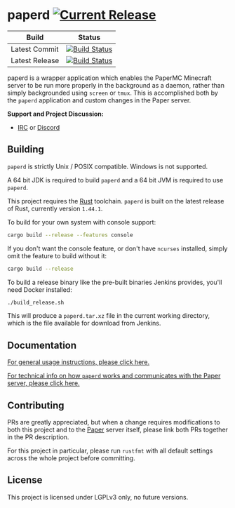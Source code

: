 paperd [![Current Release](https://img.shields.io/badge/release-1.0.0-orange.svg)](https://papermc.io/ci/job/paperd/)
======

| Build          | Status |
|----------------|--------|
| Latest Commit  | [![Build Status](https://travis-ci.org/PaperMC/paperd.svg?branch=master)](https://travis-ci.org/PaperMC/paperd/branches) |
| Latest Release | [![Build Status](https://papermc.io/ci/job/paperd/badge/icon)](https://papermc.io/ci/job/paperd/) |

paperd is a wrapper application which enables the PaperMC Minecraft server to be run more properly in the background as
a daemon, rather than simply backgrounded using `screen` or `tmux`. This is accomplished both by the `paperd`
application and custom changes in the Paper server.

**Support and Project Discussion:**
 - [IRC](http://irc.spi.gt/iris/?channels=paper) or [Discord](https://discord.gg/papermc)

Building
--------

`paperd` is strictly Unix / POSIX compatible. Windows is not supported.

A 64 bit JDK is required to build `paperd` and a 64 bit JVM is required to use `paperd`.

This project requires the [Rust](https://www.rust-lang.org/) toolchain. `paperd` is built on the latest release of Rust,
currently version `1.44.1`. 

To build for your own system with console support:
```sh
cargo build --release --features console
```

If you don't want the console feature, or don't have `ncurses` installed, simply omit the feature to build without it:
```sh
cargo build --release
```

To build a release binary like the pre-built binaries Jenkins provides, you'll need Docker installed:
```sh
./build_release.sh
```

This will produce a `paperd.tar.xz` file in the current working directory, which is the file available for download
from Jenkins.

Documentation
-------------

[For general usage instructions, please click here.](usage.md)

[For technical info on how `paperd` works and communicates with the Paper server, please click here.](protocol.md)

Contributing
------------

PRs are greatly appreciated, but when a change requires modifications to both this project and to the
[Paper](https://github.com/PaperMC/Paper) server itself, please link both PRs together in the PR description.

For this project in particular, please run `rustfmt` with all default settings across the whole project before
committing.

License
-------

This project is licensed under LGPLv3 only, no future versions.

